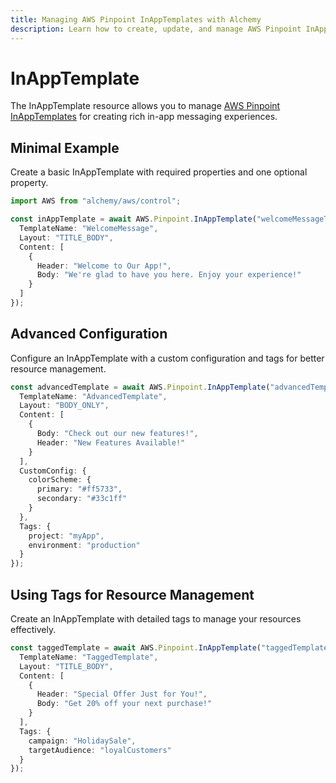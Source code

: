 ```yaml
---
title: Managing AWS Pinpoint InAppTemplates with Alchemy
description: Learn how to create, update, and manage AWS Pinpoint InAppTemplates using Alchemy Cloud Control.
---
```


# InAppTemplate

The InAppTemplate resource allows you to manage [AWS Pinpoint InAppTemplates](https://docs.aws.amazon.com/pinpoint/latest/userguide/) for creating rich in-app messaging experiences.

## Minimal Example

Create a basic InAppTemplate with required properties and one optional property.

```ts
import AWS from "alchemy/aws/control";

const inAppTemplate = await AWS.Pinpoint.InAppTemplate("welcomeMessageTemplate", {
  TemplateName: "WelcomeMessage",
  Layout: "TITLE_BODY",
  Content: [
    {
      Header: "Welcome to Our App!",
      Body: "We're glad to have you here. Enjoy your experience!"
    }
  ]
});
```

## Advanced Configuration

Configure an InAppTemplate with a custom configuration and tags for better resource management.

```ts
const advancedTemplate = await AWS.Pinpoint.InAppTemplate("advancedTemplate", {
  TemplateName: "AdvancedTemplate",
  Layout: "BODY_ONLY",
  Content: [
    {
      Body: "Check out our new features!",
      Header: "New Features Available!"
    }
  ],
  CustomConfig: {
    colorScheme: {
      primary: "#ff5733",
      secondary: "#33c1ff"
    }
  },
  Tags: {
    project: "myApp",
    environment: "production"
  }
});
```

## Using Tags for Resource Management

Create an InAppTemplate with detailed tags to manage your resources effectively.

```ts
const taggedTemplate = await AWS.Pinpoint.InAppTemplate("taggedTemplate", {
  TemplateName: "TaggedTemplate",
  Layout: "TITLE_BODY",
  Content: [
    {
      Header: "Special Offer Just for You!",
      Body: "Get 20% off your next purchase!"
    }
  ],
  Tags: {
    campaign: "HolidaySale",
    targetAudience: "loyalCustomers"
  }
});
```
